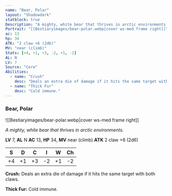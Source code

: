 ```yaml
---
name: "Bear, Polar"
layout: "Shadowdark"
statblock: true
Description: "A mighty, white bear that thrives in arctic environments."
Portrait: "[[Bestiaryimages/bear-polar.webp|cover ws-med frame right]]"
ac: 13
hp: 34
ATK: "2 claw +6 (2d6)"
MV: "near (climb)"
Stats: [+4, +1, +3, -2, +1, -2]
AL: N
LV: 7
Source: "Core"
Abilities:
  - name: "Crush"
    desc: "Deals an extra die of damage if it hits the same target with both claws."
  - name: "Thick Fur"
    desc: "Cold immune."
---
```


### Bear, Polar

![[Bestiaryimages/bear-polar.webp|cover ws-med frame right]]

_A mighty, white bear that thrives in arctic environments._

**LV** 7, **AL** N
**AC** 13, **HP** 34, **MV** near (climb)
**ATK** 2 claw +6 (2d6)

|  S  |  D  |  C  |  I  |  W  |  Ch  |
|:---:|:---:|:---:|:---:|:---:|:----:|
| +4 | +1 | +3 | -2 | +1 | -2 |

**Crush:** Deals an extra die of damage if it hits the same target with both claws.

**Thick Fur:** Cold immune.

